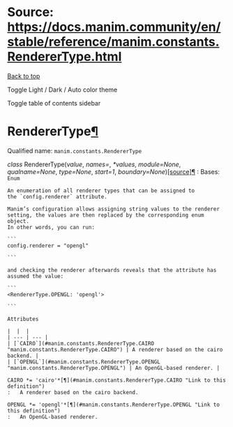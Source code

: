 # Source: https://docs.manim.community/en/stable/reference/manim.constants.RendererType.html

[Back to top](#)

Toggle Light / Dark / Auto color theme

Toggle table of contents sidebar

RendererType[¶](#renderertype "Link to this heading")
=====================================================

Qualified name: `manim.constants.RendererType`

*class* RendererType(*value*, *names=<not given>*, *\*values*, *module=None*, *qualname=None*, *type=None*, *start=1*, *boundary=None*)[[source]](../_modules/manim/constants.html#RendererType)[¶](#manim.constants.RendererType "Link to this definition")
:   Bases: `Enum`

    An enumeration of all renderer types that can be assigned to
    the `config.renderer` attribute.

    Manim’s configuration allows assigning string values to the renderer
    setting, the values are then replaced by the corresponding enum object.
    In other words, you can run:

    ```
    config.renderer = "opengl"

    ```

    and checking the renderer afterwards reveals that the attribute has
    assumed the value:

    ```
    <RendererType.OPENGL: 'opengl'>

    ```

    Attributes

    |  |  |
    | --- | --- |
    | [`CAIRO`](#manim.constants.RendererType.CAIRO "manim.constants.RendererType.CAIRO") | A renderer based on the cairo backend. |
    | [`OPENGL`](#manim.constants.RendererType.OPENGL "manim.constants.RendererType.OPENGL") | An OpenGL-based renderer. |

    CAIRO *= 'cairo'*[¶](#manim.constants.RendererType.CAIRO "Link to this definition")
    :   A renderer based on the cairo backend.

    OPENGL *= 'opengl'*[¶](#manim.constants.RendererType.OPENGL "Link to this definition")
    :   An OpenGL-based renderer.